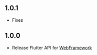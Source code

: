 ## 1.0.1
* Fixes

## 1.0.0
* Release Flutter API for [WebFramework](https://github.com/Lazypanda07/WebFramework/)
